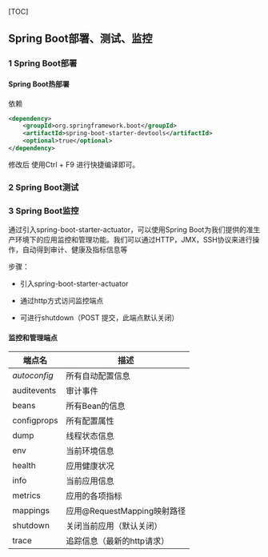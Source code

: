 [TOC]

## Spring Boot部署、测试、监控



### 1 Spring Boot部署

#### Spring Boot热部署

依赖

```xml
<dependency>
	<groupId>org.springframework.boot</groupId>
	<artifactId>spring-boot-starter-devtools</artifactId>
    <optional>true</optional>
</dependency>
```

修改后 使用Ctrl + F9 进行快捷编译即可。





### 2 Spring Boot测试







### 3 Spring Boot监控

通过引入spring-boot-starter-actuator，可以使用Spring Boot为我们提供的准生产环境下的应用监控和管理功能。我们可以通过HTTP，JMX，SSH协议来进行操作，自动得到审计、健康及指标信息等

步骤：

- 引入spring-boot-starter-actuator

- 通过http方式访问监控端点

- 可进行shutdown（POST 提交，此端点默认关闭）

#### 监控和管理端点

| **端点名**   | **描述**                    |
| ------------ | --------------------------- |
| *autoconfig* | 所有自动配置信息            |
| auditevents  | 审计事件                    |
| beans        | 所有Bean的信息              |
| configprops  | 所有配置属性                |
| dump         | 线程状态信息                |
| env          | 当前环境信息                |
| health       | 应用健康状况                |
| info         | 当前应用信息                |
| metrics      | 应用的各项指标              |
| mappings     | 应用@RequestMapping映射路径 |
| shutdown     | 关闭当前应用（默认关闭）    |
| trace        | 追踪信息（最新的http请求）  |





